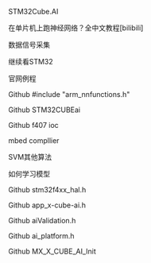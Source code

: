 STM32Cube.AI

在单片机上跑神经网络？全中文教程[bilibili]

数据信号采集

继续看STM32

官网例程

Github #include "arm_nnfunctions.h"

Github STM32CUBEai

Github f407 ioc

mbed compllier

SVM其他算法

如何学习模型

Github stm32f4xx_hal.h

Github app_x-cube-ai.h

Github aiValidation.h

Github ai_platform.h

Github MX_X_CUBE_AI_Init